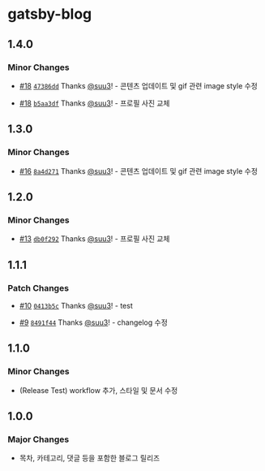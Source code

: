 # gatsby-blog

## 1.4.0

### Minor Changes

- [#18](https://github.com/suu3/suu3.github.io/pull/18) [`47386dd`](https://github.com/suu3/suu3.github.io/commit/47386dda1ce2a0035c2be5fc7b1cfc406f745a7b) Thanks [@suu3](https://github.com/suu3)! - 콘텐츠 업데이트 및 gif 관련 image style 수정

- [#18](https://github.com/suu3/suu3.github.io/pull/18) [`b5aa3df`](https://github.com/suu3/suu3.github.io/commit/b5aa3dffe1e228935a089bda4d9b9e586fd000f6) Thanks [@suu3](https://github.com/suu3)! - 프로필 사진 교체

## 1.3.0

### Minor Changes

- [#16](https://github.com/suu3/suu3.github.io/pull/16) [`8a4d271`](https://github.com/suu3/suu3.github.io/commit/8a4d271afe87972a3a24c5f9f627f439863300d8) Thanks [@suu3](https://github.com/suu3)! - 콘텐츠 업데이트 및 gif 관련 image style 수정

## 1.2.0

### Minor Changes

- [#13](https://github.com/suu3/suu3.github.io/pull/13) [`db0f292`](https://github.com/suu3/suu3.github.io/commit/db0f29214cd0dbf802c1aefa86590b5bb1a22354) Thanks [@suu3](https://github.com/suu3)! - 프로필 사진 교체

## 1.1.1

### Patch Changes

- [#10](https://github.com/suu3/suu3.github.io/pull/10) [`0413b5c`](https://github.com/suu3/suu3.github.io/commit/0413b5c9072ee5335899b1f896cc367a69567f26) Thanks [@suu3](https://github.com/suu3)! - test

- [#9](https://github.com/suu3/suu3.github.io/pull/9) [`8491f44`](https://github.com/suu3/suu3.github.io/commit/8491f44f0a7d08282c9041f5f86fe692bd26db3e) Thanks [@suu3](https://github.com/suu3)! - changelog 수정

## 1.1.0

### Minor Changes

- (Release Test) workflow 추가, 스타일 및 문서 수정

## 1.0.0

### Major Changes

- 목차, 카테고리, 댓글 등을 포함한 블로그 릴리즈
